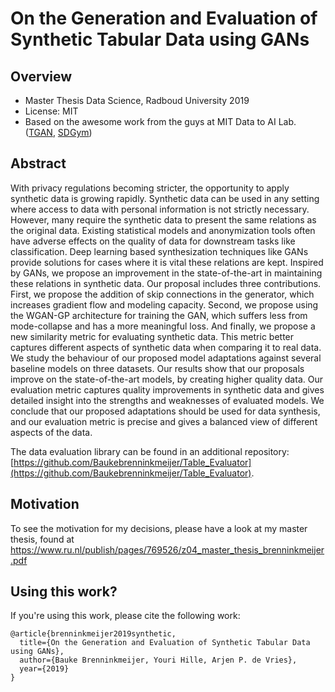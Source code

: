 # On the Generation and Evaluation of Synthetic Tabular Data using GANs

## Overview
- Master Thesis Data Science, Radboud University 2019
- License: MIT
- Based on the awesome work from the guys at MIT Data to AI Lab. ([TGAN](https://github.com/DAI-Lab/TGAN), [SDGym](https://github.com/DAI-Lab/SDGym))

## Abstract
With privacy regulations becoming stricter, the opportunity to apply synthetic data is growing rapidly. Synthetic data can be used in any setting where access to data with personal information is not strictly necessary. However, many require the synthetic data to present the same relations as the original data. Existing statistical models and anonymization tools often have adverse effects on the quality of data for downstream tasks like classification. Deep learning based synthesization techniques like GANs provide solutions for cases where it is vital these relations are kept. Inspired by GANs, we propose an improvement in the state-of-the-art in maintaining these relations in synthetic data. Our proposal includes three contributions. First, we propose the addition of skip connections in the generator, which increases gradient flow and modeling capacity. Second, we propose using the WGAN-GP architecture for training the GAN, which suffers less from mode-collapse and has a more meaningful loss. And finally, we propose a new similarity metric for evaluating synthetic data. This metric better captures different aspects of synthetic data when comparing it to real data. We study the behaviour of our proposed model adaptations against several baseline models on three datasets. Our results show that our proposals improve on the state-of-the-art models, by creating higher quality data. Our evaluation metric captures quality improvements in synthetic data and gives detailed insight into the strengths and weaknesses of evaluated models. We conclude that our proposed adaptations should be used for data synthesis, and our evaluation metric is precise and gives a balanced view of different aspects of the data. 

The data evaluation library can be found in an additional repository: [https://github.com/Baukebrenninkmeijer/Table_Evaluator](https://github.com/Baukebrenninkmeijer/Table_Evaluator).

## Motivation
To see the motivation for my decisions, please have a look at my master thesis, found at https://www.ru.nl/publish/pages/769526/z04_master_thesis_brenninkmeijer.pdf



## Using this work?
If you're using this work, please cite the following work:

```
@article{brenninkmeijer2019synthetic,
  title={On the Generation and Evaluation of Synthetic Tabular Data using GANs},
  author={Bauke Brenninkmeijer, Youri Hille, Arjen P. de Vries},
  year={2019}
}
```

